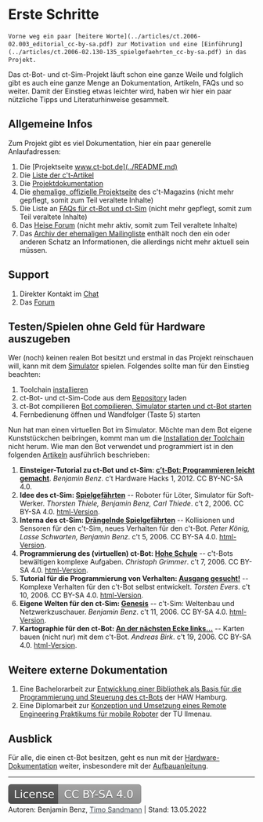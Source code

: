 # Erste Schritte

```tip
Vorne weg ein paar [heitere Worte](../articles/ct.2006-02.003_editorial_cc-by-sa.pdf) zur Motivation und eine [Einführung](../articles/ct.2006-02.130-135_spielgefaehrten_cc-by-sa.pdf) in das Projekt.
```

Das ct-Bot- und ct-Sim-Projekt läuft schon eine ganze Weile und folglich gibt es auch eine ganze Menge an Dokumentation, Artikeln, FAQs und so weiter. Damit der Einstieg etwas leichter wird, haben wir hier ein paar nützliche Tipps und Literaturhinweise gesammelt.

## Allgemeine Infos

Zum Projekt gibt es viel Dokumentation, hier ein paar generelle Anlaufadressen:

1. Die [Projektseite www.ct-bot.de](../README.md)
1. Die [Liste der c't-Artikel](2_ct-articles.md)
1. Die <a href="https://github.com/Nightwalker-87/ct-bot-doku/blob/master/doc/wiki_main.md" target="_blank">Projektdokumentation</a>
1. Die <a href="https://www.heise.de/ct/artikel/c-t-Bot-und-c-t-Sim-284119.html" target="_blank">ehemalige, offizielle Projektseite</a> des c't-Magazins (nicht mehr gepflegt, somit zum Teil veraltete Inhalte)
1. Die Liste an <a href="https://www.heise.de/ct/artikel/FAQ-fuer-c-t-Bot-und-c-t-SIM-291940.html" target="_blank">FAQs für ct-Bot und ct-Sim</a> (nicht mehr gepflegt, somit zum Teil veraltete Inhalte)
1. Das <a href="https://www.heise.de/forum/c-t/Kommentare-zu-c-t-Artikeln/c-t-Bot-und-c-t-Sim/forum-23074/" target="_blank">Heise Forum</a> (nicht mehr aktiv, somit zum Teil veraltete Inhalte)
1. Das <a href="https://www.heise.de/ct/Aeltere-c-t-Projekte-4274377.html" target="_blank">Archiv der ehemaligen Mailingliste</a> enthält noch den ein oder anderen Schatz an Informationen, die allerdings nicht mehr aktuell sein müssen.

## Support

1. Direkter Kontakt im [Chat](../README.md#community-und-support)
1. Das <a href="https://www.ctbot.de" target="_blank">Forum</a>

## Testen/Spielen ohne Geld für Hardware auszugeben

Wer (noch) keinen realen Bot besitzt und erstmal in das Projekt reinschauen will, kann mit dem <a href="https://www.heise.de/ct/artikel/c-t-Bot-und-c-t-Sim-284119.html?seite=3" target="_blank">Simulator</a> spielen. Folgendes sollte man für den Einstieg beachten:

1. Toolchain [installieren](../installation/1_installation-allgemein.md)
1. ct-Bot- und ct-Sim-Code aus dem [Repository](../repository/1_git-eclipse.md) laden
1. ct-Bot compilieren [Bot compilieren, Simulator starten und ct-Bot starten](../installation/1_installation-allgemein.md#ct-sim-und-virtuelle-bots-aus-eclipse-starten)
1. Fernbedienung öffnen und Wandfolger (Taste 5) starten

Nun hat man einen virtuellen Bot im Simulator. Möchte man dem Bot eigene Kunststückchen beibringen, kommt man um die [Installation der Toolchain](../installation/1_installation-allgemein.md) nicht herum. Wie man den Bot verwendet und programmiert ist in den folgenden [Artikeln](2_ct-articles.md) ausführlich beschrieben:

1. **Einsteiger-Tutorial zu ct-Bot und ct-Sim: <a href="../articles/make.2012-01.100_ct-bot-programmieren-leicht-gemacht_cc-by-nc-sa.pdf" target="_blank">c’t-Bot: Programmieren leicht gemacht</a>**. *Benjamin Benz*. c’t Hardware Hacks 1, 2012. CC BY-NC-SA 4.0.
1. **Idee des ct-Sim: <a href="../articles/ct.2006-02.130-135_spielgefaehrten_cc-by-sa.pdf" target="_blank">Spielgefährten</a>** -- Roboter für Löter, Simulator für Soft-Werker. *Thorsten Thiele, Benjamin Benz, Carl Thiede*. c't 2, 2006. CC BY-SA 4.0. <a href="https://heise.de/-290274" target="_blank">html-Version</a>.
1. **Interna des ct-Sim: <a href="../articles/ct.2006-05.224-230_draengelnde-spielgefaehrten_cc-by-sa.pdf" target="_blank">Drängelnde Spielgefährten</a>** -- Kollisionen und Sensoren für den c't-Sim, neues Verhalten für den c't-Bot. *Peter König, Lasse Schwarten, Benjamin Benz*. c't 5, 2006. CC BY-SA 4.0. <a href="https://heise.de/-290334" target="_blank">html-Version</a>.
1. **Programmierung des (virtuellen) ct-Bot: <a href="../articles/ct.2006-07.218-222_hohe-schule_cc-by-sa.pdf" target="_blank">Hohe Schule</a>** -- c't-Bots bewältigen komplexe Aufgaben. *Christoph Grimmer*. c't 7, 2006. CC BY-SA 4.0. <a href="https://heise.de/-290392" target="_blank">html-Version</a>.
1. **Tutorial für die Programmierung von Verhalten: <a href="../articles/ct.2006-10.236-239_ausgang-gesucht_cc-by-sa.pdf" target="_blank">Ausgang gesucht!</a>** -- Komplexe Verhalten für den c't-Bot selbst entwickelt. *Torsten Evers*. c't 10, 2006. CC BY-SA 4.0. <a href="https://heise.de/-290460" target="_blank">html-Version</a>.
1. **Eigene Welten für den ct-Sim: <a href="../articles/ct.2006-11.214-217_genesis_cc-by-sa.pdf" target="_blank">Genesis</a>** -- c't-Sim: Weltenbau und Netzwerkzuschauer. *Benjamin Benz*. c't 11, 2006. CC BY-SA 4.0. <a href="https://heise.de/-290480" target="_blank">html-Version</a>.
1. **Kartographie für den ct-Bot: <a href="../articles/ct.2006-19.198-205_an-der-naechsten-ecke-links_cc-by-sa.pdf" target="_blank">An der nächsten Ecke links...</a>** -- Karten bauen (nicht nur) mit dem c't-Bot. *Andreas Birk*. c't 19, 2006. CC BY-SA 4.0. <a href="https://heise.de/-290662" target="_blank">html-Version</a>.

## Weitere externe Dokumentation

1. Eine Bachelorarbeit zur <a href="http://users.informatik.haw-hamburg.de/~kvl/teske/bachelor_teske.pdf" target="_blank">Entwicklung einer Bibliothek als Basis für die Programmierung und Steuerung des ct-Bots</a> der HAW Hamburg.
1. Eine Diplomarbeit zur <a href="https://www.db-thueringen.de/servlets/MCRFileNodeServlet/dbt_derivate_00013826/Schmidt_Diplom_ct-Bot.pdf" target="_blank"> Konzeption und Umsetzung eines Remote Engineering Praktikums für mobile Roboter</a> der TU Ilmenau.

## Ausblick

Für alle, die einen ct-Bot besitzen, geht es nun mit der <a href="https://github.com/Nightwalker-87/ct-bot-doku/blob/master/doc/wiki_main.md#ct-bot" target="_blank">Hardware-Dokumentation</a> weiter, insbesondere mit der <a href="https://github.com/Nightwalker-87/ct-bot-doku/blob/master/doc/wiki_pages_deprecated/ct-bot_assembly.md#aufbauanleitung-für-den-ct-bot" target="_blank">Aufbauanleitung</a>.

---

<a href="https://creativecommons.org/licenses/by-sa/4.0/" target="_blank"><img src="images/license.svg" alt="License: CC BY-SA 4.0" style="left;margin-left:0;margin-right:1em;" /></a><br>
Autoren: Benjamin Benz, <a href="https://github.com/tsandmann" target="_blank" style="color:#3c454e;">Timo Sandmann</a> \| Stand: 13.05.2022
